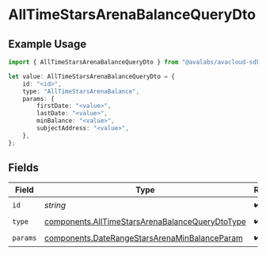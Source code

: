 # AllTimeStarsArenaBalanceQueryDto

## Example Usage

```typescript
import { AllTimeStarsArenaBalanceQueryDto } from "@avalabs/avacloud-sdk/models/components";

let value: AllTimeStarsArenaBalanceQueryDto = {
    id: "<id>",
    type: "AllTimeStarsArenaBalance",
    params: {
        firstDate: "<value>",
        lastDate: "<value>",
        minBalance: "<value>",
        subjectAddress: "<value>",
    },
};
```

## Fields

| Field                                                                                                              | Type                                                                                                               | Required                                                                                                           | Description                                                                                                        |
| ------------------------------------------------------------------------------------------------------------------ | ------------------------------------------------------------------------------------------------------------------ | ------------------------------------------------------------------------------------------------------------------ | ------------------------------------------------------------------------------------------------------------------ |
| `id`                                                                                                               | *string*                                                                                                           | :heavy_check_mark:                                                                                                 | N/A                                                                                                                |
| `type`                                                                                                             | [components.AllTimeStarsArenaBalanceQueryDtoType](../../models/components/alltimestarsarenabalancequerydtotype.md) | :heavy_check_mark:                                                                                                 | N/A                                                                                                                |
| `params`                                                                                                           | [components.DateRangeStarsArenaMinBalanceParam](../../models/components/daterangestarsarenaminbalanceparam.md)     | :heavy_check_mark:                                                                                                 | N/A                                                                                                                |